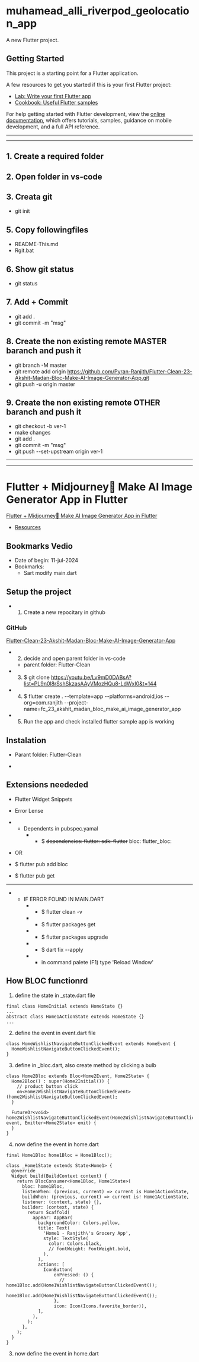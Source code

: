 # muhamead_alli_riverpod_geolocation_app

A new Flutter project.

## Getting Started

This project is a starting point for a Flutter application.

A few resources to get you started if this is your first Flutter project:

- [Lab: Write your first Flutter app](https://docs.flutter.dev/get-started/codelab)
- [Cookbook: Useful Flutter samples](https://docs.flutter.dev/cookbook)

For help getting started with Flutter development, view the
[online documentation](https://docs.flutter.dev/), which offers tutorials,
samples, guidance on mobile development, and a full API reference.
______________________________________________________
______________________________________________________
## 1. Create a required folder
## 2. Open folder in vs-code
## 3. Creata git
- git init
## 5. Copy followingfiles
- README-This.md
- Rgit.bat
## 6. Show git status
- git status
## 7. Add + Commit
- git add .
- git commit -m "msg"
## 8. Create the non existing remote MASTER baranch and push it
- git branch -M master
- git remote add origin https://github.com/Pyran-Ranjith/Flutter-Clean-23-Akshit-Madan-Bloc-Make-AI-Image-Generator-App.git
- git push -u origin master
## 9. Create the non existing remote OTHER baranch and push it
- git checkout -b ver-1
- make changes
- git add .
- git commit -m "msg"
- git push --set-upstream origin ver-1

______________________________________________________
______________________________________________________
# Flutter + Midjourney🚀 Make AI Image Generator App in Flutter
[Flutter + Midjourney🚀 Make AI Image Generator App in Flutter](https://youtu.be/Lv9mD0DABsA?list=PL9n0l8rSshSkzasAAyVMozHQu8-LdWxI0&t=144)

- [Resources]()

## Bookmarks Vedio
- Date of begin: 11-jul-2024
- Bookmarks: 
  -  Sart modify main.dart
  
## Setup the project
- 1. Create a new repocitary in github
### GitHub
[Flutter-Clean-23-Akshit-Madan-Bloc-Make-AI-Image-Generator-App](https://github.com/Pyran-Ranjith/Flutter-Clean-23-Akshit-Madan-Bloc-Make-AI-Image-Generator-App.git)
- 2. decide and open parent folder in vs-code
    - parent folder: Flutter-Clean
- 3. $ git clone https://youtu.be/Lv9mD0DABsA?list=PL9n0l8rSshSkzasAAyVMozHQu8-LdWxI0&t=144
- 4. $ flutter create . --template=app --platforms=android,ios --org=com.ranjith --project-name=fc_23_akshit_madan_bloc_make_ai_image_generator_app

- 5. Run the app and check installed flutter sample app is working

## Instalation
- Parant folder: Flutter-Clean

- 
## Extensions neededed
- Flutter Widget Snippets
- Error Lense

- * Dependents in pubspec.yamal
    <!-- - * $ flutter pub add fpdart
    - * $ flutter pub add supabase_flutter -->
    - * $ ~~dependencies:
  flutter:
    sdk: flutter~~
  bloc:
  flutter_bloc: 
- OR
- $ flutter pub add bloc
- $ flutter pub get

__________________________________________________________
- * IF ERROR FOUND IN MAIN.DART
    - * $ flutter clean -v
    - * $ flutter packages get
    - * $ flutter packages upgrade
    - * $ dart fix --apply
    - * in command palete (F1) type 'Reload Window'

## How BLOC functionrd
1. define the state in _state.dart file
````
final class HomeInitial extends HomeState {}
...
abstract class Home1ActionState extends HomeState {}
...
````

2. define the event in event.dart file
````
class HomeWishlistNavigateButtonClickedEvent extends HomeEvent {
  HomeWishlistNavigateButtonClickedEvent();
}
````

3. define in _bloc.dart, also create method by clicking a bulb
````
class Home2Bloc extends Bloc<Home2Event, Home2State> {
  Home2Bloc() : super(Home2Initial()) {
    // product button click
    on<Home2WishlistNavigateButtonClickedEvent>(home2WishlistNavigateButtonClickedEvent);
  }

  FutureOr<void> home2WishlistNavigateButtonClickedEvent(Home2WishlistNavigateButtonClickedEvent event, Emitter<Home2State> emit) {
  }
}
````

4. now define the event in home.dart
````
final Home1Bloc home1Bloc = Home1Bloc();

class _Home1State extends State<Home1> {
  @override
  Widget build(BuildContext context) {
    return BlocConsumer<Home1Bloc, Home1State>(
      bloc: home1Bloc,
      listenWhen: (previous, current) => current is Home1ActionState,
      buildWhen: (previous, current) => current is! Home1ActionState,
      listener: (context, state) {},
      builder: (context, state) {
        return Scaffold(
          appBar: AppBar(
            backgroundColor: Colors.yellow,
            title: Text(
              'Home1 - Ranjith\'s Grocery App',
              style: TextStyle(
                color: Colors.black,
                // fontWeight: FontWeight.bold,
              ),
            ),
            actions: [
              IconButton(
                  onPressed: () {
                    // home1Bloc.add(Home1WishlistNavigateButtonClickedEvent());
                    home1Bloc.add(Home1WishlistNavigateButtonClickedEvent());
                  },
                  icon: Icon(Icons.favorite_border)),
            ],
          ),
        );
      },
    );
  }
}
````

3. now define the event in home.dart 
